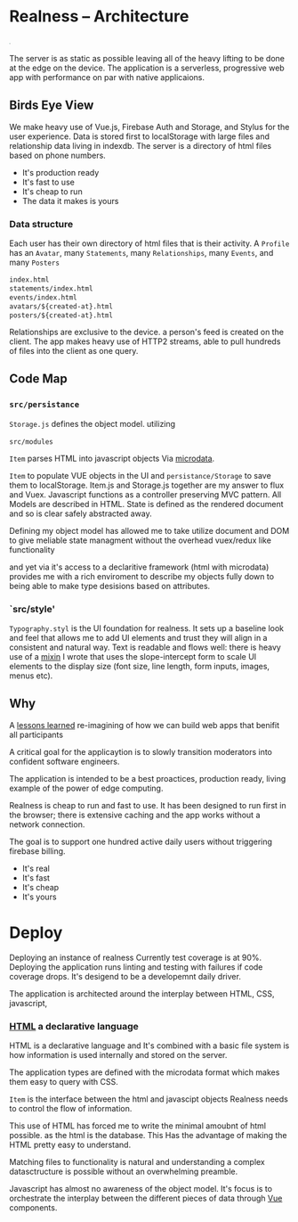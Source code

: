 

# Realness – Architecture

![Realness](../src/style/icons.svg)

The server is as static as possible leaving all of the heavy lifting to be done at the edge on the device. The application is a serverless, progressive web app with performance on par with native applicaions.

## Birds Eye View

We make heavy use of Vue.js, Firebase Auth and Storage, and Stylus for the user experience. Data is stored first to localStorage with large files and relationship data living in indexdb. The server is a directory of html files based on phone numbers.

- It's production ready
- It's fast to use
- It's cheap to run
- The data it makes is yours

### Data structure

Each user has their own directory of html files that is their activity. A `Profile` has an `Avatar`, many `Statements`, many `Relationships`, many `Events`, and many `Posters`

```
index.html
statements/index.html
events/index.html
avatars/${created-at}.html
posters/${created-at}.html
```

Relationships are exclusive to the device. a person's feed is created on the client. The app makes heavy use of HTTP2 streams, able to pull hundreds of files into the client as one query.

## Code Map

### `src/persistance`

`Storage.js` defines the object model. utilizing



`src/modules`

`Item` parses HTML into javascript objects Via [microdata](https://www.w3.org/TR/microdata/).

`Item` to populate VUE objects in the UI and `persistance/Storage` to save them to localStorage. Item.js and Storage.js together are my answer to flux and Vuex. Javascript functions as a controller preserving MVC pattern. All Models are described in HTML. State is defined as the rendered document and so is clear safely abstracted away.

Defining my object model has allowed me to take utilize document and DOM to give meliable state managment without the overhead  vuex/redux like functionality

and yet via it's access to a declaritive framework (html with microdata) provides me with a rich enviroment to describe my objects fully down to being able to make type desisions based on attributes.

### `src/style'

`Typography.styl` is the UI foundation for realness. It sets up a baseline look and feel that allows me to add UI elements and trust they will align in a consistent and natural way. Text is readable and flows well: there is heavy use of a [mixin](https://github.com/scott-fryxell/realness/blob/master/src/style/mixins/between.styl) I wrote that uses the slope-intercept form to scale UI elements to the display size (font size, line length, form inputs, images, menus etc).

## Why
A [lessons learned](http://facebook.com) re-imagining of how we can build web apps that benifit all participants

A critical goal for the applicaytion is to slowly transition moderators into confident software engineers.

The application is intended to be a best proactices, production ready, living example of the power of edge computing.

Realness is cheap to run and fast to use. It has been designed to run first in the browser; there is extensive caching and the app works without a network connection.

The goal is to support  one hundred active daily users without triggering firebase billing.

- It's real
- It's fast
- It's cheap
- It's yours

# Deploy

Deploying an instance of realness
Currently test coverage is at 90%. Deploying the application runs linting and testing with failures if code coverage drops. It's desigend to be a developemnt daily driver.

The application is architected around the interplay between HTML, CSS, javascript,

### [HTML]() a declarative language
HTML is a declarative language and It's combined with a basic file system is how information is used internally and stored on the server.

The application types are defined with the microdata format which makes them easy to query with CSS.

`Item` is the interface between the html and javascipt objects Realness needs to control the flow of information.

This use of HTML has forced me to write the minimal amoubnt of html possible. as the html is the database. This Has the advantage of making the HTML pretty easy to understand.

Matching files to functionality is natural and understanding a complex datasctructure is possible without an overwhelming preamble.

Javascript has almost no awareness of the object model. It's focus is to orchestrate the interplay between the different pieces of data through [Vue](https://vuejs.org) components.
